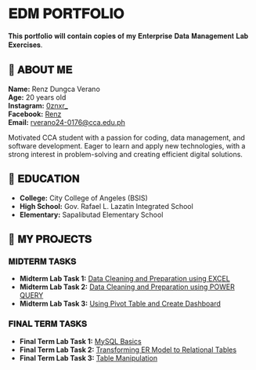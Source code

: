 # 𝐄𝐃𝐌 𝐏𝐎𝐑𝐓𝐅𝐎𝐋𝐈𝐎
 𝐓𝐡𝐢𝐬 𝐩𝐨𝐫𝐭𝐟𝐨𝐥𝐢𝐨 𝐰𝐢𝐥𝐥 𝐜𝐨𝐧𝐭𝐚𝐢𝐧 𝐜𝐨𝐩𝐢𝐞𝐬 𝐨𝐟 𝐦𝐲 𝐄𝐧𝐭𝐞𝐫𝐩𝐫𝐢𝐬𝐞 𝐃𝐚𝐭𝐚 𝐌𝐚𝐧𝐚𝐠𝐞𝐦𝐞𝐧𝐭 𝐋𝐚𝐛 𝐄𝐱𝐞𝐫𝐜𝐢𝐬𝐞𝐬.

## 👤 𝐀𝐁𝐎𝐔𝐓 𝐌𝐄
**Name:** Renz Dungca Verano   
**Age:** 20 years old  
**Instagram:** [0znxr_](https://instagram.com/0znxr_)  
**Facebook:** [Renz](https://facebook.com/profile.php?id=100072849701690)  
**Email:** rverano24-0176@cca.edu.ph

Motivated CCA student with a passion for coding, data management, and software development. Eager to learn and apply new technologies, with a strong interest in problem-solving and creating efficient digital solutions.

## 🏫 𝐄𝐃𝐔𝐂𝐀𝐓𝐈𝐎𝐍
- **College:** City College of Angeles (BSIS)
- **High School:** Gov. Rafael L. Lazatin Integrated School
- **Elementary:** Sapalibutad Elementary School

## 📂 𝐌𝐘 𝐏𝐑𝐎𝐉𝐄𝐂𝐓𝐒
### 𝐌𝐈𝐃𝐓𝐄𝐑𝐌 𝐓𝐀𝐒𝐊𝐒
- **Midterm Lab Task 1:** [Data Cleaning and Preparation using EXCEL](https://github.com/rxnz03/EDM-Portfolio/blob/main/Midterm%20Lab%20Task%201/README.md)
- **Midterm Lab Task 2:** [Data Cleaning and Preparation using POWER QUERY](https://github.com/rxnz03/EDM-Portfolio/blob/main/Midterm%20Lab%20Task%202/README.md)
- **Midterm Lab Task 3:** [Using Pivot Table and Create Dashboard](https://github.com/rxnz03/EDM-Portfolio/blob/main/Midterm%20Lab%20Task%203/README.md)

### 𝐅𝐈𝐍𝐀𝐋 𝐓𝐄𝐑𝐌 𝐓𝐀𝐒𝐊𝐒
- **Final Term Lab Task 1:** [MySQL Basics](https://github.com/rxnz03/EDM-Portfolio/blob/main/Final%20Term%20Lab%20Task%201/README.md)
- **Final Term Lab Task 2:** [Transforming ER Model to Relational Tables](https://github.com/rxnz03/EDM-Portfolio/blob/main/Final%20Term%20Lab%20Task%202/README.md)
- **Final Term Lab Task 3:** [Table Manipulation](https://github.com/rxnz03/EDM-Portfolio/blob/main/Final%20Term%20Lab%20Task%203/README.md)
